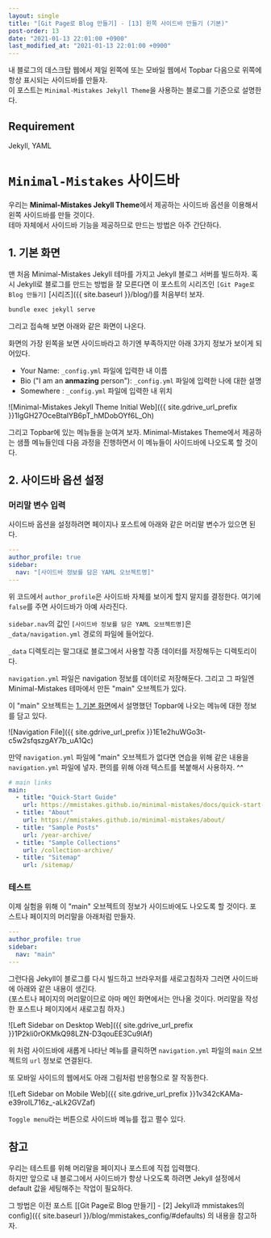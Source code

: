 ```yaml
---
layout: single
title: "[Git Page로 Blog 만들기] - [13] 왼쪽 사이드바 만들기 (기본)"
post-order: 13
date: "2021-01-13 22:01:00 +0900"
last_modified_at: "2021-01-13 22:01:00 +0900"
---
```

내 블로그의 데스크탑 웹에서 제일 왼쪽에 또는 모바일 웹에서 Topbar 다음으로 위쪽에 항상 표시되는 사이드바를 만들자.<br/>
이 포스트는 `Minimal-Mistakes Jekyll Theme`을 사용하는 블로그를 기준으로 설명한다.

## Requirement

Jekyll, YAML

# `Minimal-Mistakes` 사이드바

우리는 <strong>Minimal-Mistakes Jekyll Theme</strong>에서 제공하는 사이드바 옵션을 이용해서 왼쪽 사이드바를 만들 것이다.<br/>
테마 자체에서 사이드바 기능을 제공하므로 만드는 방법은 아주 간단하다.

## 1. 기본 화면

맨 처음 Minimal-Mistakes Jekyll 테마를 가지고 Jekyll 블로그 서버를 빌드하자.
혹시 Jekyll로 블로그를 만드는 방법을 잘 모른다면 이 포스트의 시리즈인 `[Git Page로 Blog 만들기]`
[시리즈]({{ site.baseurl }}/blog/)를 처음부터 보자.

```bash
bundle exec jekyll serve
```

그리고 접속해 보면 아래와 같은 화면이 나온다.

화면의 가장 왼쪽을 보면 사이드바라고 하기엔 부족하지만 아래 3가지 정보가 보이게 되어있다.

* Your Name: `_config.yml` 파일에 입력한 내 이름
* Bio ("I am an __anmazing__ person"): `_config.yml` 파일에 입력한 나에 대한 설명
* <i class="fas fa-fw fa-map-marker-alt"></i>Somewhere : `_config.yml` 파일에 입력한 내 위치

![Minimal-Mistakes Jekyll Theme Initial Web]({{ site.gdrive_url_prefix }}1IgGH27OceBtalYB6pT_hMDobOYf6L_Oh)

그리고 Topbar에 있는 메뉴들을 눈여겨 보자. Minimal-Mistakes Theme에서 제공하는 샘플 메뉴들인데
다음 과정을 진행하면서 이 메뉴들이 사이드바에 나오도록 할 것이다.

## 2. 사이드바 옵션 설정

### 머리말 변수 입력

사이드바 옵션을 설정하려면 페이지나 포스트에 아래와 같은 머리말 변수가 있으면 된다.

```yaml
---
author_profile: true
sidebar:
  nav: "[사이드바 정보를 담은 YAML 오브젝트명]"
---
```

위 코드에서 `author_profile`은 사이드바 자체를 보이게 할지 말지를 결정한다. 여기에 `false`를 주면 사이드바가 아예 사라진다.

`sidebar.nav`의 값인 `[사이드바 정보를 담은 YAML 오브젝트명]`은 `_data/navigation.yml` 경로의 파일에 들어있다.

`_data` 디렉토리는 말그대로 블로그에서 사용할 각종 데이터를 저장해두는 디렉토리이다.

`navigation.yml` 파일은 navigation 정보를 데이터로 저장해둔다.
그리고 그 파일엔 Minimal-Mistakes 테마에서 만든 "main" 오브젝트가 있다.

이 "main" 오브젝트는 [1. 기본 화면](#1-기본-화면)에서 설명했던 Topbar에 나오는 메뉴에 대한 정보를 담고 있다.

![Navigation File]({{ site.gdrive_url_prefix }}1E1e2huWGo3t-c5w2sfqszgAY7b_uA1Qc)

만약 `navigation.yml` 파일에 "main" 오브젝트가 없다면 연습을 위해
같은 내용을 `navigation.yml` 파일에 넣자. 편의를 위해 아래 텍스트를 복붙해서 사용하자. ^^

```yaml
# main links
main:
  - title: "Quick-Start Guide"
    url: https://mmistakes.github.io/minimal-mistakes/docs/quick-start-guide/
  - title: "About"
    url: https://mmistakes.github.io/minimal-mistakes/about/
  - title: "Sample Posts"
    url: /year-archive/
  - title: "Sample Collections"
    url: /collection-archive/
  - title: "Sitemap"
    url: /sitemap/
```

### 테스트

이제 실험을 위해 이 "main" 오브젝트의 정보가 사이드바에도 나오도록 할 것이다. 포스트나 페이지의 머리말을 아래처럼 만들자.

```yaml
---
author_profile: true
sidebar:
  nav: "main"
---
```

그런다음 Jekyll이 블로그를 다시 빌드하고 브라우저를 새로고침하자 그러면 사이드바에 아래와 같은 내용이 생긴다.<br/>
(포스트나 페이지의 머리말이므로 아마 메인 화면에서는 안나올 것이다. 머리말을 작성한 포스트나 페이지에서 새로고침 하자.)

![Left Sidebar on Desktop Web]({{ site.gdrive_url_prefix }}1P2kli0rOKMkQ98LZN-D3qouEE3Cu9lAf)

위 처럼 사이드바에 새롭게 나타난 메뉴를 클릭하면 `navigation.yml` 파일의 `main` 오브젝트의 `url` 정보로 연결된다.

또 모바일 사이드의 웹에서도 아래 그림처럼 반응형으로 잘 작동한다.

![Left Sidebar on Mobile Web]({{ site.gdrive_url_prefix }}1v342cKAMa-e39roIL716z_-aLk2GVZaf)

`Toggle menu`라는 버튼으로 사이드바 메뉴를 접고 펼수 있다.

## 참고

우리는 테스트를 위해 머리말을 페이지나 포스트에 직접 입력했다.<br/>
하지만 앞으로 내 블로그에서 사이드바가 항상 나오도록 하려면 Jekyll 설정에서 default 값을 세팅해주는 작업이 필요하다.

그 방법은 이전 포스트
[[Git Page로 Blog 만들기] - [2] Jekyll과 mmistakes의 config]({{ site.baseurl }}/blog/mmistakes_config/#defaults)
의 내용을 참고하자.
